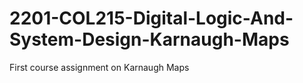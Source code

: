 # 2201-COL215-Digital-Logic-And-System-Design-Karnaugh-Maps
First course assignment on Karnaugh Maps
